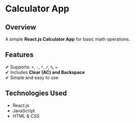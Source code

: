 #  Calculator App  

## Overview  
A simple **React.js Calculator App** for basic math operations.  

## Features   
✔ Supports: `+`, `-`, `*`, `/`, `%`, `=`  
✔ Includes **Clear (AC) and Backspace**  
✔ Simple and easy to use  

## Technologies Used  
- React.js  
- JavaScript  
- HTML & CSS  